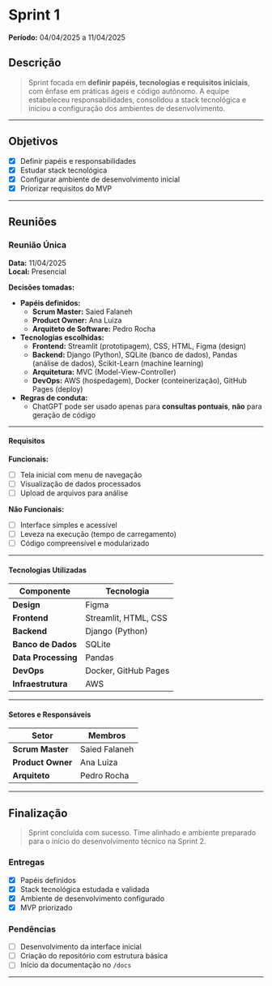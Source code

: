 # Sprint 1  

**Período:** 04/04/2025 a 11/04/2025  

## Descrição  
> Sprint focada em **definir papéis, tecnologias e requisitos iniciais**, com ênfase em práticas ágeis e código autônomo. A equipe estabeleceu responsabilidades, consolidou a stack tecnológica e iniciou a configuração dos ambientes de desenvolvimento.

---

## Objetivos  

- [x] Definir papéis e responsabilidades  
- [x] Estudar stack tecnológica  
- [x] Configurar ambiente de desenvolvimento inicial  
- [x] Priorizar requisitos do MVP  

---

## Reuniões  

### Reunião Única  

**Data:** 11/04/2025  
**Local:** Presencial  

**Decisões tomadas:**  
- **Papéis definidos:**  
  - **Scrum Master:** Saied Falaneh  
  - **Product Owner:** Ana Luiza  
  - **Arquiteto de Software:** Pedro Rocha  
- **Tecnologias escolhidas:**  
  - **Frontend:** Streamlit (prototipagem), CSS, HTML, Figma (design)  
  - **Backend:** Django (Python), SQLite (banco de dados), Pandas (análise de dados), Scikit-Learn (machine learning)
  - **Arquitetura:** MVC (Model-View-Controller)  
  - **DevOps:** AWS (hospedagem), Docker (conteinerização), GitHub Pages (deploy)  
- **Regras de conduta:**  
  - ChatGPT pode ser usado apenas para **consultas pontuais**, **não** para geração de código  

---

#### Requisitos  

**Funcionais:**  
- [ ] Tela inicial com menu de navegação  
- [ ] Visualização de dados processados  
- [ ] Upload de arquivos para análise  

**Não Funcionais:**  
- [ ] Interface simples e acessível  
- [ ] Leveza na execução (tempo de carregamento)  
- [ ] Código compreensível e modularizado  

---

#### Tecnologias Utilizadas  

| Componente         | Tecnologia                |
|-------------------|---------------------------|
| **Design**        | Figma                     |
| **Frontend**      | Streamlit, HTML, CSS      |
| **Backend**       | Django (Python)           |
| **Banco de Dados**| SQLite                    |
| **Data Processing** | Pandas                    |
| **DevOps**        | Docker, GitHub Pages      |
| **Infraestrutura**| AWS                       |

---

#### Setores e Responsáveis  

| Setor               | Membros                    |
|---------------------|----------------------------|
| **Scrum Master**      | Saied Falaneh  |
| **Product Owner**     | Ana Luiza               |
| **Arquiteto**         | Pedro Rocha             |

---

## Finalização  

> Sprint concluída com sucesso. Time alinhado e ambiente preparado para o início do desenvolvimento técnico na Sprint 2.  

### Entregas  
- [x] Papéis definidos  
- [x] Stack tecnológica estudada e validada  
- [x] Ambiente de desenvolvimento configurado  
- [x] MVP priorizado  

### Pendências  
- [ ] Desenvolvimento da interface inicial  
- [ ] Criação do repositório com estrutura básica  
- [ ] Início da documentação no `/docs`  

---

